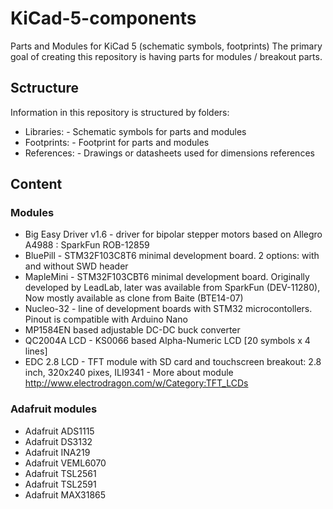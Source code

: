 # KiCad-5-components
Parts and Modules for KiCad 5 (schematic symbols, footprints)
The primary goal of creating this repository is having parts for modules / breakout parts.

## Sctructure
Information in this repository is structured by folders:
- Libraries:
		- Schematic symbols for parts and modules
- Footprints:
		- Footprint for parts and modules
- References:
		- Drawings or datasheets used for dimensions references

## Content
### Modules
- Big Easy Driver v1.6
		- driver for bipolar stepper motors based on Allegro A4988 : SparkFun ROB-12859
- BluePill
		- STM32F103C8T6 minimal development board. 2 options: with and without SWD header
- MapleMini
		- STM32F103CBT6 minimal development board. Originally developed by LeadLab, later was available from SparkFun (DEV-11280), Now mostly available as clone from Baite (BTE14-07)
- Nucleo-32
		- line of development boards with STM32 microcontollers. Pinout is compatible with Arduino Nano
- MP1584EN based adjustable DC-DC buck converter
- QC2004A LCD
		- KS0066 based Alpha-Numeric LCD [20 symbols x 4 lines]
- EDC 2.8 LCD
		- TFT module with SD card and touchscreen breakout: 2.8 inch, 320x240 pixes, ILI9341
		- More about module http://www.electrodragon.com/w/Category:TFT_LCDs
### Adafruit modules
- Adafruit ADS1115
- Adafruit DS3132
- Adafruit INA219
- Adafruit VEML6070
- Adafruit TSL2561
- Adafruit TSL2591
- Adafruit MAX31865
